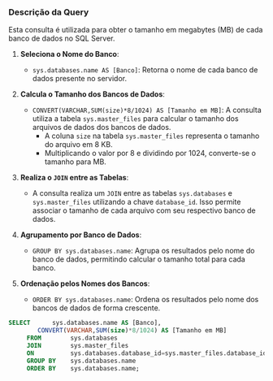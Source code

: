 ### Descrição da Query

Esta consulta é utilizada para obter o tamanho em megabytes (MB) de cada banco de dados no SQL Server.

1. **Seleciona o Nome do Banco**:
   - `sys.databases.name AS [Banco]`: Retorna o nome de cada banco de dados presente no servidor.

2. **Calcula o Tamanho dos Bancos de Dados**:
   - `CONVERT(VARCHAR,SUM(size)*8/1024) AS [Tamanho em MB]`: A consulta utiliza a tabela `sys.master_files` para calcular o tamanho dos arquivos de dados dos bancos de dados.
     - A coluna `size` na tabela `sys.master_files` representa o tamanho do arquivo em 8 KB. 
     - Multiplicando o valor por 8 e dividindo por 1024, converte-se o tamanho para MB.

3. **Realiza o `JOIN` entre as Tabelas**:
   - A consulta realiza um `JOIN` entre as tabelas `sys.databases` e `sys.master_files` utilizando a chave `database_id`. Isso permite associar o tamanho de cada arquivo com seu respectivo banco de dados.

4. **Agrupamento por Banco de Dados**:
   - `GROUP BY sys.databases.name`: Agrupa os resultados pelo nome do banco de dados, permitindo calcular o tamanho total para cada banco.

5. **Ordenação pelos Nomes dos Bancos**:
   - `ORDER BY sys.databases.name`: Ordena os resultados pelo nome dos bancos de dados de forma crescente.
   
```SQL
SELECT      sys.databases.name AS [Banco], 
        CONVERT(VARCHAR,SUM(size)*8/1024) AS [Tamanho em MB]  
     FROM        sys.databases   
     JOIN        sys.master_files  
     ON          sys.databases.database_id=sys.master_files.database_id  
     GROUP BY    sys.databases.name  
     ORDER BY    sys.databases.name;
```